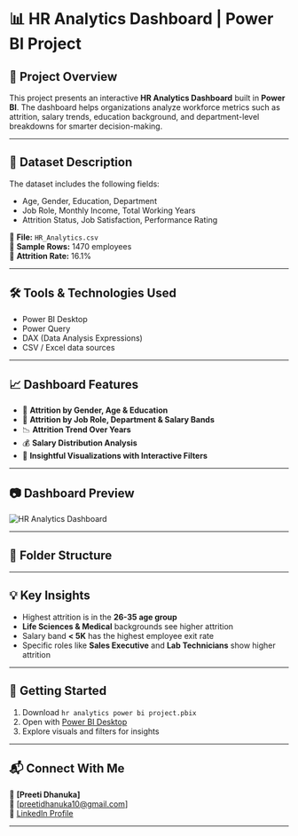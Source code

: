 # 📊 HR Analytics Dashboard | Power BI Project

## 📝 Project Overview
This project presents an interactive **HR Analytics Dashboard** built in **Power BI**. The dashboard helps organizations analyze workforce metrics such as attrition, salary trends, education background, and department-level breakdowns for smarter decision-making.

---

## 📂 Dataset Description
The dataset includes the following fields:
- Age, Gender, Education, Department
- Job Role, Monthly Income, Total Working Years
- Attrition Status, Job Satisfaction, Performance Rating

📁 **File:** `HR_Analytics.csv`  
📄 **Sample Rows:** 1470 employees  
📌 **Attrition Rate:** 16.1%

---

## 🛠 Tools & Technologies Used
- Power BI Desktop
- Power Query
- DAX (Data Analysis Expressions)
- CSV / Excel data sources

---

## 📈 Dashboard Features
- 🚻 **Attrition by Gender, Age & Education**
- 💼 **Attrition by Job Role, Department & Salary Bands**
- 📉 **Attrition Trend Over Years**
- 💰 **Salary Distribution Analysis**
- 🧠 **Insightful Visualizations with Interactive Filters**

---

## 📷 Dashboard Preview

![HR Analytics Dashboard](Images/hr_dashboard.png)

---

## 🧭 Folder Structure

---

## 💡 Key Insights
- Highest attrition is in the **26-35 age group**
- **Life Sciences & Medical** backgrounds see higher attrition
- Salary band **< 5K** has the highest employee exit rate
- Specific roles like **Sales Executive** and **Lab Technicians** show higher attrition

---

## 🚀 Getting Started
1. Download `hr analytics power bi project.pbix`
2. Open with [Power BI Desktop](https://powerbi.microsoft.com/en-us/desktop/)
3. Explore visuals and filters for insights

---

## 📬 Connect With Me
👤 **[Preeti Dhanuka]**  
📧 [preetidhanuka10@gmail.com]  
🔗 [LinkedIn Profile](www.linkedin.com/in/preeti-dhanuka)

---

